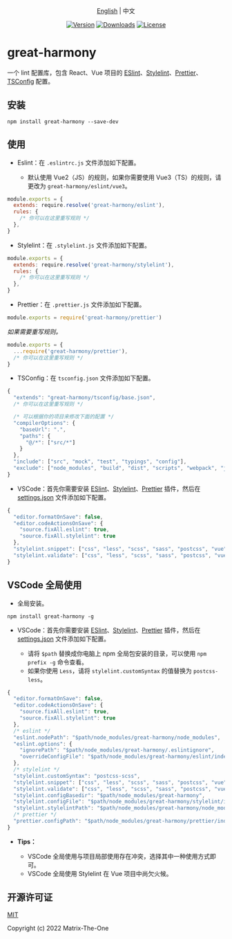 <p align="center">
  <a href="../README.md">English</a> | 中文
</p>

<p align="center">
  <a href="https://www.npmjs.com/package/great-harmony"><img src="https://img.shields.io/npm/v/great-harmony.svg?sanitize=true" alt="Version"></a>
  <a href="https://npmcharts.com/compare/great-harmony?minimal=true"><img src="https://img.shields.io/npm/dm/great-harmony.svg?sanitize=true" alt="Downloads"></a>
  <a href="https://www.npmjs.com/package/great-harmony"><img src="https://img.shields.io/npm/l/great-harmony.svg?sanitize=true" alt="License"></a>
</p>

# great-harmony

一个 lint 配置库，包含 React、Vue 项目的 [ESlint]、[Stylelint]、[Prettier]、[TSConfig] 配置。

## 安装

```shell
npm install great-harmony --save-dev
```

## 使用

- Eslint：在 `.eslintrc.js` 文件添加如下配置。

  - 默认使用 Vue2（JS）的规则，如果你需要使用 Vue3（TS）的规则，请更改为 `great-harmony/eslint/vue3`。

```js
module.exports = {
  extends: require.resolve('great-harmony/eslint'),
  rules: {
    /* 你可以在这里重写规则 */
  },
}
```

- Stylelint：在 `.stylelint.js` 文件添加如下配置。

```js
module.exports = {
  extends: require.resolve('great-harmony/stylelint'),
  rules: {
    /* 你可以在这里重写规则 */
  },
}
```

- Prettier：在 `.prettier.js` 文件添加如下配置。

```js
module.exports = require('great-harmony/prettier')
```

_如果需要重写规则。_

```js
module.exports = {
  ...require('great-harmony/prettier'),
  /* 你可以在这里重写规则 */
}
```

- TSConfig：在 `tsconfig.json` 文件添加如下配置。

```js
{
  "extends": "great-harmony/tsconfig/base.json",
  /* 你可以在这里重写规则 */

  /* 可以根据你的项目来修改下面的配置 */
  "compilerOptions": {
    "baseUrl": ".",
    "paths": {
      "@/*": ["src/*"]
    }
  },
  "include": ["src", "mock", "test", "typings", "config"],
  "exclude": ["node_modules", "build", "dist", "scripts", "webpack", "jest"]
}
```

- VSCode：首先你需要安装 [ESlint][vscode-eslint]、[Stylelint][vscode-stylelint]、[Prettier][vscode-prettier] 插件，然后在 [settings.json][vscode-settings] 文件添加如下配置。

```js
{
  "editor.formatOnSave": false,
  "editor.codeActionsOnSave": {
    "source.fixAll.eslint": true,
    "source.fixAll.stylelint": true
  },
  "stylelint.snippet": ["css", "less", "scss", "sass", "postcss", "vue"],
  "stylelint.validate": ["css", "less", "scss", "sass", "postcss", "vue"]
}
```

## VSCode 全局使用

- 全局安装。

```shell
npm install great-harmony -g
```

- VSCode：首先你需要安装 [ESlint][vscode-eslint]、[Stylelint][vscode-stylelint]、[Prettier][vscode-prettier] 插件，然后在 [settings.json][vscode-settings] 文件添加如下配置。

  - 请将 `$path` 替换成你电脑上 npm 全局包安装的目录，可以使用 `npm prefix -g` 命令查看。
  - 如果你使用 `Less`，请将 `stylelint.customSyntax` 的值替换为 `postcss-less`。

```js
{
  "editor.formatOnSave": false,
  "editor.codeActionsOnSave": {
    "source.fixAll.eslint": true,
    "source.fixAll.stylelint": true
  },
  /* eslint */
  "eslint.nodePath": "$path/node_modules/great-harmony/node_modules",
  "eslint.options": {
    "ignorePath": "$path/node_modules/great-harmony/.eslintignore",
    "overrideConfigFile": "$path/node_modules/great-harmony/eslint/index.js"
  },
  /* stylelint */
  "stylelint.customSyntax": "postcss-scss",
  "stylelint.snippet": ["css", "less", "scss", "sass", "postcss", "vue"],
  "stylelint.validate": ["css", "less", "scss", "sass", "postcss", "vue"],
  "stylelint.configBasedir": "$path/node_modules/great-harmony",
  "stylelint.configFile": "$path/node_modules/great-harmony/stylelint/index.js",
  "stylelint.stylelintPath": "$path/node_modules/great-harmony/node_modules/stylelint",
  /* prettier */
  "prettier.configPath": "$path/node_modules/great-harmony/prettier/index.js"
}
```

- **Tips：**

  - VSCode 全局使用与项目局部使用存在冲突，选择其中一种使用方式即可。
  - VSCode 全局使用 Stylelint 在 Vue 项目中尚欠火候。

## 开源许可证

[MIT](https://opensource.org/licenses/MIT)

Copyright (c) 2022 Matrix-The-One

[eslint]: https://eslint.org/
[stylelint]: https://stylelint.io/
[prettier]: https://prettier.io/
[tsconfig]: https://www.typescriptlang.org/tsconfig
[vscode-eslint]: https://marketplace.visualstudio.com/items?itemName=dbaeumer.vscode-eslint
[vscode-stylelint]: https://marketplace.visualstudio.com/items?itemName=stylelint.vscode-stylelint
[vscode-prettier]: https://marketplace.visualstudio.com/items?itemName=esbenp.prettier-vscode
[vscode-settings]: https://code.visualstudio.com/docs/getstarted/settings
